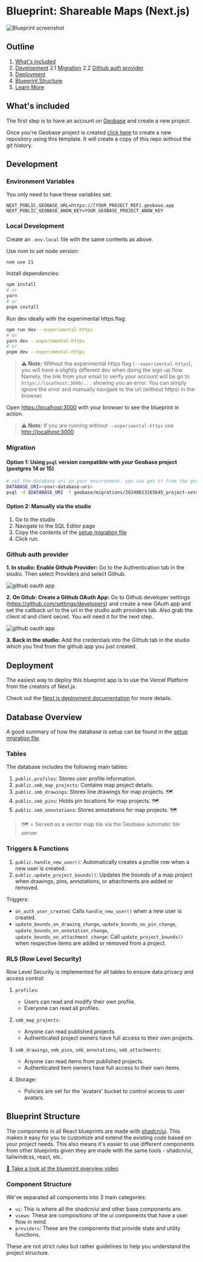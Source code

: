 # Blueprint: Shareable Maps (Next.js)

<picture>
  <source media="(prefers-color-scheme: dark)" srcset="https://d2w9rnfcy7mm78.cloudfront.net/30795995/original_8458f9231ab89f561872e67e4f51e84f.png?1726704188?bc=0">
  <source media="(prefers-color-scheme: light)" srcset="https://d2w9rnfcy7mm78.cloudfront.net/30795984/original_582396243e6d8b180bd5ca684e12ca33.png?1726704142?bc=0">
  <img alt="Blueprint screenshot" src="https://d2w9rnfcy7mm78.cloudfront.net/30795984/original_582396243e6d8b180bd5ca684e12ca33.png?1726704142?bc=0">
</picture>

## Outline

1. [What's included](#whats-included)
2. [Development](#development)
2.1 [Migration](#migration)
2.2 [Github auth provider](#github-auth-provider)
3. [Deployment](#deployment)
4. [Blueprint Structure](#blueprint-structure)
5. [Learn More](#learn-more)

## What's included

The first step is to have an account on [Geobase](https://geobase.app/) and create a new project.

Once you're Geobase project is created [click here](https://github.com/new?template_name=geobase-blueprint-shareable-maps-nextjs&template_owner=decision-labs) to create a new repository using this template. It will create a copy of this repo without the git history.

## Development

### Environment Variables

You only need to have these variables set:

```
NEXT_PUBLIC_GEOBASE_URL=https://[YOUR_PROJECT_REF].geobase.app
NEXT_PUBLIC_GEOBASE_ANON_KEY=YOUR_GEOBASE_PROJECT_ANON_KEY
```

### Local Development

Create an `.env.local` file with the same contents as above.

Use nvm to set node version:

```bash
nvm use 21
```

Install dependencies:

```bash
npm install
# or
yarn
# or
pnpm install
```

Run dev ideally with the experimental https flag:

```bash
npm run dev --experimental-https
# or
yarn dev --experimental-https
# or
pnpm dev --experimental-https
```

> **⚠️ Note:** Without the experimental https flag (`--experimental-https`), you will have a slightly different dev when doing the sign up flow. Namely, the link from your email to verify your account will be go to `https://localhost:3000/...` showing you an error. You can simply ignore the error and manually navigate to the url (without https) in the browser.

Open [https://localhost:3000](https://localhost:3000) with your browser to see the blueprint in action. 

> **⚠️ Note:** If you are running without `--experimental-https` use [http://localhost:3000](http://localhost:3000)

### Migration

#### Option 1: Using `psql` version compatible with your Geobase project (postgres 14 or 15)

```sh
# set the database uri in your environment, you can get it from the geobase project settings page
DATABASE_URI=<your-database-uri>
psql -d $DATABASE_URI -f geobase/migrations/20240813165645_project-setup.sql
```

#### Option 2: Manually via the studio

1. Go to the studio
2. Navigate to the SQL Editor page
3. Copy the contents of the [setup migration file](geobase/migrations/20240813165645_project-setup.sql)
4. Click run.

### Github auth provider

**1. In studio: Enable Github Provider:** Go to the Authentication tab in the studio. Then select Providers and select Github.

<picture>
    <source media="(prefers-color-scheme: dark)" srcset="https://d2w9rnfcy7mm78.cloudfront.net/31546330/original_3b18b9f77ad2572fb987b6dd1757d1b5.png?1729340128?bc=0">
    <source media="(prefers-color-scheme: light)" srcset="https://d2w9rnfcy7mm78.cloudfront.net/31546361/original_498a85346e00356a784c388d22e64fce.png?1729340373?bc=0">
    <img alt="github oauth app" src="https://d2w9rnfcy7mm78.cloudfront.net/31546361/original_498a85346e00356a784c388d22e64fce.png?1729340373?bc=0">
</picture>


**2. On Gitub: Create a Github OAuth App:** Go to Github developer settings (https://github.com/settings/developers) and create a new OAuth app and set the callback url to the url in the studio auth providers tab. Also grab the client id and client secret. You will need it for the next step.

<picture>
    <source media="(prefers-color-scheme: dark)" srcset="https://d2w9rnfcy7mm78.cloudfront.net/31546396/original_bf7559b00306b732ca29bca9fc2f75e8.png?1729340677?bc=0">
    <source media="(prefers-color-scheme: light)" srcset="https://d2w9rnfcy7mm78.cloudfront.net/31546415/original_6a5177dd66067718214c014bb7a5d9a9.png?1729340785?bc=0">
    <img alt="github oauth app" src="https://d2w9rnfcy7mm78.cloudfront.net/31546415/original_6a5177dd66067718214c014bb7a5d9a9.png?1729340785?bc=0">
</picture>

**3. Back in the studio:** Add the credentials into the Github tab in the studio which you find from the github app you just created.

## Deployment

The easiest way to deploy this blueprint app is to use the Vercel Platform from the creators of Next.js.

Check out the [Next.js deployment documentation](https://nextjs.org/docs/deployment) for more details.

## Database Overview

A good summary of how the database is setup can be found in the [setup migration file](geobase/migrations/20240813165645_project-setup.sql).

### Tables

The database includes the following main tables:

1. `public.profiles`: Stores user profile information.
2. `public.smb_map_projects`: Contains map project details.
3. `public.smb_drawings`: Stores line drawings for map projects. 🗺️
4. `public.smb_pins`: Holds pin locations for map projects. 🗺️
5. `public.smb_annotations`: Stores annotations for map projects. 🗺️

> 🗺️ = Served as a vector map tile via the Geobase automatic tile server

### Triggers & Functions

1. `public.handle_new_user()`: Automatically creates a profile row when a new user is created.
2. `public.update_project_bounds()`: Updates the bounds of a map project when drawings, pins, annotations, or attachments are added or removed.

Triggers:

-   `on_auth_user_created`: Calls `handle_new_user()` when a new user is created.
-   `update_bounds_on_drawing_change`, `update_bounds_on_pin_change`, `update_bounds_on_annotation_change`, `update_bounds_on_attachment_change`: Call `update_project_bounds()` when respective items are added or removed from a project.

### RLS (Row Level Security)

Row Level Security is implemented for all tables to ensure data privacy and access control:

1. `profiles`:

    - Users can read and modify their own profile.
    - Everyone can read all profiles.

2. `smb_map_projects`:

    - Anyone can read published projects.
    - Authenticated project owners have full access to their own projects.

3. `smb_drawings`, `smb_pins`, `smb_annotations`, `smb_attachments`:

    - Anyone can read items from published projects.
    - Authenticated item owners have full access to their own items.

4. Storage:
    - Policies are set for the 'avatars' bucket to control access to user avatars.

## Blueprint Structure

The components in all React blueprints are made with [shadcn/ui](https://ui.shadcn.com/). This makes it easy for you to customize and extend the existing code based on your project needs. This also means it's easier to use different components from other blueprints given they are made with the same tools - shadcn/ui, tailwindcss, react, etc.

[🎥 Take a look at the blueprint overview video](https://www.youtube.com/watch?v=vcWFdXGpZD0)

### Component Structure

We've separated all components into 3 main categories:

-   `ui`: This is where all the shadcn/ui and other base components are.
-   `views`: These are compositions of the ui components that have a user flow in mind.
-   `providers`: These are the components that provide state and utility functions.

These are not strict rules but rather guidelines to help you understand the project structure.
